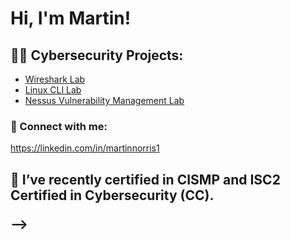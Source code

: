 <h1>Hi, I'm Martin! </h1>
<!DOCTYPE html>
<html class="no-js" lang="en">
<head>

<h2>👨‍💻 Cybersecurity Projects:</h2>
    <!--- basic page needs
    ================================================== -->
    <meta charset="utf-8">
    <meta name="description" content="">
    <meta name="author" content="">

  - [Wireshark Lab](https://github.com/mdnorris1/WiresharkLab)
  - [Linux CLI Lab](https://github.com/mdnorris1/LinuxCLILab)
  - [Nessus Vulnerability Management Lab](https://github.com/mdnorris1/NessusVulnerabilityLab)

<h3> 🤳 Connect with me:</h2>
    <!-- mobile specific metas
    ================================================== -->
    <meta name="viewport" content="width=device-width, initial-scale=1">

https://linkedin.com/in/martinnorris1  
   

<h2>
</head>

<body id="top" class="ss-preload">

🌱 I’ve recently certified in CISMP and ISC2 Certified in Cybersecurity (CC).

--></h>
